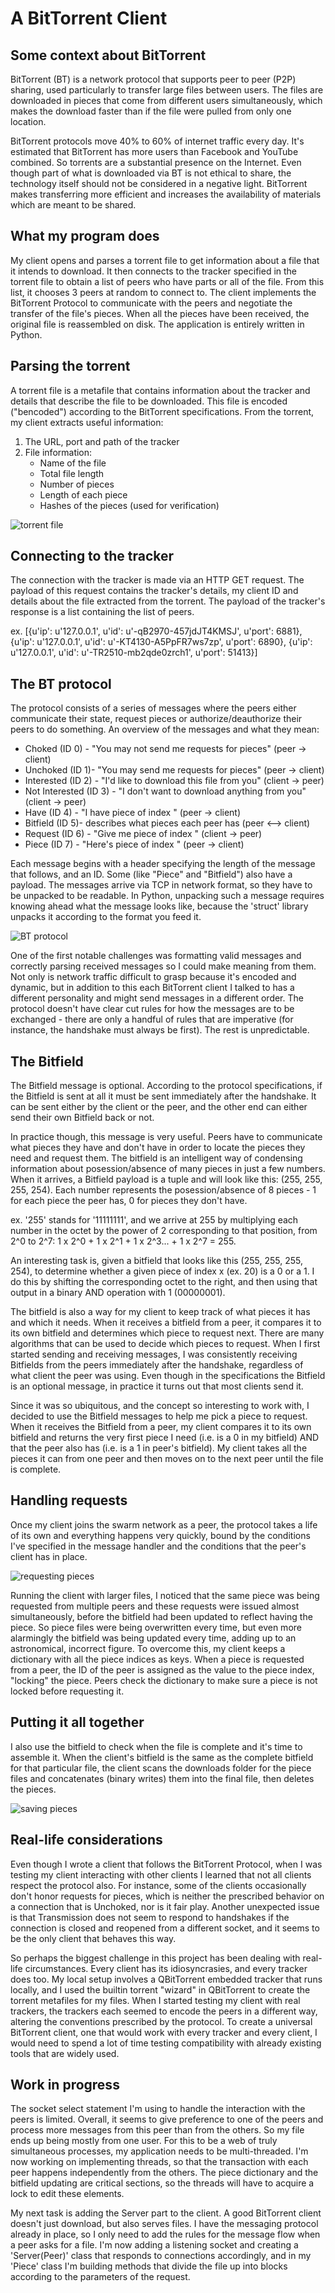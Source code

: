 A BitTorrent Client
=========================

Some context about BitTorrent
---------------------
BitTorrent (BT) is a network protocol that supports peer to peer (P2P) sharing, used particularly to transfer large files between users. The files are downloaded in pieces that come from different users simultaneously, which makes the download faster than if the file were pulled from only one location.

BitTorrent protocols move 40% to 60% of internet traffic every day. It's estimated that BitTorrent has more users than Facebook and YouTube combined. So torrents are a substantial presence on the Internet. Even though part of what is downloaded via BT is not ethical to share, the technology itself should not be considered in a negative light. BitTorrent makes transferring more efficient and increases the availability of materials which are meant to be shared. 

What my program does
------------
My client opens and parses a torrent file to get information about a file that it intends to download. It then connects to the tracker specified in the torrent file to obtain a list of peers who have parts or all of the file. From this list, it chooses 3 peers at random to connect to. The client implements the BitTorrent Protocol to communicate with the peers and negotiate the transfer of the file's pieces. When all the pieces have been received, the original file is reassembled on disk. The application is entirely written in Python.


Parsing the torrent
-------------------
A torrent file is a metafile that contains information about the tracker and details that describe the file to be downloaded. This file is encoded ("bencoded") according to the BitTorrent specifications. From the torrent, my client extracts useful information:
1. The URL, port and path of the tracker
2. File information:
	- Name of the file
	- Total file length
	- Number of pieces
	- Length of each piece
	- Hashes of the pieces (used for verification)

![torrent file](https://raw.github.com/thehungrysmurf/bt_client/master/screenshots/bt_4.png)

Connecting to the tracker
-------------------------
The connection with the tracker is made via an HTTP GET request. The payload of this request contains the tracker's details, my client ID and details about the file extracted from the torrent. The payload of the tracker's response is a list containing the list of peers.

ex. [{u'ip': u'127.0.0.1', u'id': u'-qB2970-457jdJT4KMSJ', u'port': 6881}, {u'ip': u'127.0.0.1', u'id': u'-KT4130-A5PpFR7ws7zp', u'port': 6890}, {u'ip': u'127.0.0.1', u'id': u'-TR2510-mb2qde0zrch1', u'port': 51413}]

The BT protocol
---------------
The protocol consists of a series of messages where the peers either communicate their state, request pieces or authorize/deauthorize their peers to do something. An overview of the messages and what they mean:

- Choked (ID 0) - "You may not send me requests for pieces" (peer -> client)
- Unchoked (ID 1)- "You may send me requests for pieces" (peer -> client)
- Interested (ID 2) - "I'd like to download this file from you" (client -> peer)
- Not Interested (ID 3) - "I don't want to download anything from you" (client -> peer)
- Have (ID 4) - "I have piece of index <x>" (peer -> client)
- Bitfield (ID 5)- describes what pieces each peer has (peer <--> client)
- Request (ID 6) - "Give me piece of index <x>" (client -> peer)
- Piece (ID 7) - "Here's piece of index <x>" (peer -> client)

Each message begins with a header specifying the length of the message that follows, and an ID. Some (like "Piece" and "Bitfield") also have a payload. The messages arrive via TCP in network format, so they have to be unpacked to be readable. In Python, unpacking such a message requires knowing ahead what the message looks like, because the 'struct' library unpacks it according to the format you feed it.

![BT protocol](https://raw.github.com/thehungrysmurf/bt_client/master/screenshots/bt_1.png)

One of the first notable challenges was formatting valid messages and correctly parsing received messages so I could make meaning from them. Not only is network traffic difficult to grasp because it's encoded and dynamic, but in addition to this each BitTorrent client I talked to has a different personality and might send messages in a different order. The protocol doesn't have clear cut rules for how the messages are to be exchanged - there are only a handful of rules that are imperative (for instance, the handshake must always be first). The rest is unpredictable. 

The Bitfield
------------
The Bitfield message is optional. According to the protocol specifications, if the Bitfield is sent at all it must be sent immediately after the handshake. It can be sent either by the client or the peer, and the other end can either send their own Bitfield back or not.

In practice though, this message is very useful. Peers have to communicate what pieces they have and don't have in order to locate the pieces they need and request them. The bitfield is an intelligent way of condensing information about posession/absence of many pieces in just a few numbers. When it arrives, a Bitfield payload is a tuple and will look like this: (255, 255, 255, 254). Each number represents the posession/absence of 8 pieces - 1 for each piece the peer has, 0 for pieces they don't have. 

ex. '255' stands for '11111111', and we arrive at 255 by multiplying each number in the octet by the power of 2 corresponding to that position, from 2^0 to 2^7: 1 x 2^0 + 1 x 2^1 + 1 x 2^3... + 1 x 2^7 = 255.

An interesting task is, given a bitfield that looks like this (255, 255, 255, 254), to determine whether a given piece of index x (ex. 20) is a 0 or a 1. I do this by shifting the corresponding octet to the right, and then using that output in a binary AND operation with 1 (00000001). 

The bitfield is also a way for my client to keep track of what pieces it has and which it needs. When it receives a bitfield from a peer, it compares it to its own bitfield and determines which piece to request next. There are many algorithms that can be used to decide which pieces to request. When I first started sending and receiving messages, I was consistently receiving Bitfields from the peers immediately after the handshake, regardless of what client the peer was using. Even though in the specifications the Bitfield is an optional message, in practice it turns out that most clients send it. 

Since it was so ubiquitous, and the concept so interesting to work with, I decided to use the Bitfield messages to help me pick a piece to request. When it receives the Bitfield from a peer, my client compares it to its own bitfield and returns the very first piece I need (i.e. is a 0 in my bitfield) AND that the peer also has (i.e. is a 1 in peer's bitfield). My client takes all the pieces it can from one peer and then moves on to the next peer until the file is complete.

Handling requests
-----------------
Once my client joins the swarm network as a peer, the protocol takes a life of its own and everything happens very quickly, bound by the conditions I've specified in the message handler and the conditions that the peer's client has in place. 

![requesting pieces](https://raw.github.com/thehungrysmurf/bt_client/master/screenshots/bt_2.png)

Running the client with larger files, I noticed that the same piece was being requested from multiple peers and these requests were issued almost simultaneously, before the bitfield had been updated to reflect having the piece. So piece files were being overwritten every time, but even more alarmingly the bitfield was being updated every time, adding up to an astronomical, incorrect figure. To overcome this, my client keeps a dictionary with all the piece indices as keys. When a piece is requested from a peer, the ID of the peer is assigned as the value to the piece index, "locking" the piece. Peers check the dictionary to make sure a piece is not locked before requesting it.

Putting it all together
-----------------------
I also use the bitfield to check when the file is complete and it's time to assemble it. When the client's bitfield is the same as the complete bitfield for that particular file, the client scans the downloads folder for the piece files and concatenates (binary writes) them into the final file, then deletes the pieces.

![saving pieces](https://raw.github.com/thehungrysmurf/bt_client/master/screenshots/bt_3.png)

Real-life considerations
------------------------
Even though I wrote a client that follows the BitTorrent Protocol, when I was testing my client interacting with other clients I learned that not all clients respect the protocol also. For instance, some of the clients occasionally don't honor requests for pieces, which is neither the prescribed behavior on a connection that is Unchoked, nor is it fair play. Another unexpected issue is that Transmission does not seem to respond to handshakes if the connection is closed and reopened from a different socket, and it seems to be the only client that behaves this way.

So perhaps the biggest challenge in this project has been dealing with real-life circumstances. Every client has its idiosyncrasies, and every tracker does too. My local setup involves a QBitTorrent embedded tracker that runs locally, and I used the builtin torrent "wizard" in QBitTorrent to create the torrent metafiles for my files. When I started testing my client with real trackers, the trackers each seemed to encode the peers in a different way, altering the conventions prescribed by the protocol. To create a universal BitTorrent client, one that would work with every tracker and every client, I would need to spend a lot of time testing compatibility with already existing tools that are widely used.

Work in progress
----------------
The socket select statement I'm using to handle the interaction with the peers is limited. Overall, it seems to give preference to one of the peers and process more messages from this peer than from the others. So my file ends up being mostly from one user. For this to be a web of truly simultaneous processes, my application needs to be multi-threaded. I'm now working on implementing threads, so that the transaction with each peer happens independently from the others. The piece dictionary and the bitfield updating are critical sections, so the threads will have to acquire a lock to edit these elements.

My next task is adding the Server part to the client. A good BitTorrent client doesn't just download, but also serves files. I have the messaging protocol already in place, so I only need to add the rules for the message flow when a peer asks for a file. I'm now adding a listening socket and creating a 'Server(Peer)' class that responds to connections accordingly, and in my 'Piece' class I'm building methods that divide the file up into blocks according to the parameters of the request.
